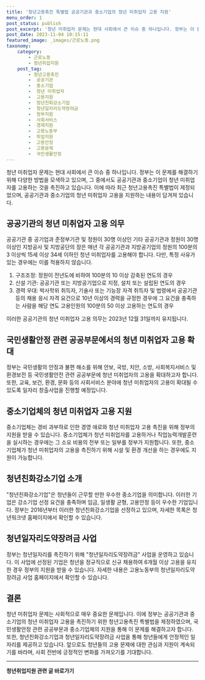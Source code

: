 ```yaml
---
title: '청년고용촉진 특별법 공공기관과 중소기업의 청년 미취업자 고용 지원'
menu_order: 1
post_status: publish
post_excerpt: '청년 미취업자 문제는 현대 사회에서 큰 이슈 중 하나입니다. 정부는 이 문제를 해결하기 위해 다양한 방법을 모색하고 있으며, 그 중에서도 공공기관과 중소기업이 청년 미취업자를 고용하는 것을 촉진하고 있습니다. 이에 따라 최근 청년고용촉진 특별법이 제정되었으며, 공공기관과 중소기업의 청년 미취업자 고용을 지원하는 내용이 담겨져 있습니다.'
post_date: 2023-11-04 10:15:11
featured_image: _images/근로노동.png
taxonomy:
    category:
        - 근로노동
        - 청년취업지원
    post_tag:
        - 청년고용촉진
        -  공공기관
        -  중소기업
        -  청년 미취업자
        -  고용지원
        -  청년친화강소기업
        -  청년일자리도약장려금
        -  정부지원
        -  사회서비스
        -  경제지원
        -  고용노동부
        -  취업지원
        -  고용안정
        -  고용문제
        -  국민생활안정
---
```




청년 미취업자 문제는 현대 사회에서 큰 이슈 중 하나입니다. 정부는 이 문제를 해결하기 위해 다양한 방법을 모색하고 있으며, 그 중에서도 공공기관과 중소기업이 청년 미취업자를 고용하는 것을 촉진하고 있습니다. 이에 따라 최근 청년고용촉진 특별법이 제정되었으며, 공공기관과 중소기업의 청년 미취업자 고용을 지원하는 내용이 담겨져 있습니다.

## 공공기관의 청년 미취업자 고용 의무

공공기관 중 공기업과 준정부기관 및 정원이 30명 이상인 기타 공공기관과 정원이 30명 이상인 지방공사 및 지방공단의 장은 매년 각 공공기관과 지방공기업의 정원의 100분의 3 이상씩 15세 이상 34세 이하인 청년 미취업자를 고용해야 합니다. 다만, 특정 사유가 있는 경우에는 이를 적용하지 않습니다.

1. 구조조정: 정원이 전년도에 비하여 100분의 10 이상 감축된 연도의 경우
2. 신설 기관: 공공기관 또는 지방공기업으로 지정, 설치 또는 설립된 연도의 경우
3. 경력 우대: 박사학위 취득자, 기술사 또는 기능장 자격 취득자 및 법령에서 공공기관 등의 채용 응시 자격 요건으로 10년 이상의 경력을 규정한 경우에 그 요건을 충족하는 사람을 해당 연도 고용인원의 100분의 50 이상 고용하는 연도의 경우

이러한 공공기관의 청년 미취업자 고용 의무는 2023년 12월 31일까지 유지됩니다.

## 국민생활안정 관련 공공부문에서의 청년 미취업자 고용 확대

정부는 국민생활의 안정과 불편 해소를 위해 안보, 국방, 치안, 소방, 사회복지서비스 및 환경보전 등 국민생활안전 관련 공공부문에 청년 미취업자의 고용을 확대하고자 합니다. 또한, 교육, 보건, 환경, 문화 등의 사회서비스 분야에 청년 미취업자의 고용이 확대될 수 있도록 일자리 창출사업을 진행할 예정입니다.

## 중소기업체의 청년 미취업자 고용 지원

중소기업체는 경비 과부하로 인한 경영 애로와 청년 미취업자 고용 촉진을 위해 정부의 지원을 받을 수 있습니다. 중소기업체가 청년 미취업자를 고용하거나 직업능력개발훈련을 실시하는 경우에는 그 소요 비용의 전부 또는 일부를 정부가 지원합니다. 또한, 중소기업체가 청년 미취업자의 고용을 촉진하기 위해 시설 및 환경 개선을 하는 경우에도 지원이 가능합니다.

## 청년친화강소기업 소개

"청년친화강소기업"은 청년들이 근무할 만한 우수한 중소기업을 의미합니다. 이러한 기업은 강소기업 선정 요건을 충족하며 임금, 일생활 균형, 고용안정 등이 우수한 기업입니다. 정부는 2016년부터 이러한 청년친화강소기업을 선정하고 있으며, 자세한 목록은 청년워크넷 홈페이지에서 확인할 수 있습니다.

## 청년일자리도약장려금 사업

정부는 청년일자리를 촉진하기 위해 "청년일자리도약장려금" 사업을 운영하고 있습니다. 이 사업에 선정된 기업은 청년을 정규직으로 신규 채용하여 6개월 이상 고용을 유지한 경우 정부의 지원을 받을 수 있습니다. 자세한 내용은 고용노동부의 청년일자리도약장려금 사업 홈페이지에서 확인할 수 있습니다.

## 결론

청년 미취업자 문제는 사회적으로 매우 중요한 문제입니다. 이에 정부는 공공기관과 중소기업의 청년 미취업자 고용을 촉진하기 위한 청년고용촉진 특별법을 제정하였으며, 국민생활안정 관련 공공부문과 중소기업체의 지원을 통해 이 문제를 해결하고자 합니다. 또한, 청년친화강소기업과 청년일자리도약장려금 사업을 통해 청년들에게 안정적인 일자리를 제공하고 있습니다. 앞으로도 청년들의 고용 문제에 대한 관심과 지원이 계속되기를 바라며, 사회 전반에 긍정적인 변화를 가져오기를 기대합니다.
<!-- wp:separator -->
<hr class="wp-block-separator has-alpha-channel-opacity"/>
<!-- /wp:separator -->

<!-- wp:group {"backgroundColor":"base","layout":{"type":"constrained"}} -->
<div class="wp-block-group has-base-background-color has-background"><!-- wp:paragraph {"align":"center","fontSize":"medium"} -->
<p class="has-text-align-center has-large-font-size"><strong>청년취업지원 관련 글 바로가기</strong></p>
<!-- /wp:paragraph -->


<!-- wp:latest-posts
{"categories":[{"id":12739,"count":19,"description":"","link":"https://uknowlaw.com/category/%ec%b2%ad%eb%85%84%ec%b7%a8%ec%97%85%ec%a7%80%ec%9b%90/","name":"청년취업지원","slug":"청년취업지원","taxonomy":"category","parent":0,"meta":[],"_links":{"self":[{"href":"https://uknowlaw.com/wp-json/wp/v2/categories/12739"}],"collection":[{"href":"https://uknowlaw.com/wp-json/wp/v2/categories"}],"about":[{"href":"https://uknowlaw.com/wp-json/wp/v2/taxonomies/category"}],"wp:post_type":[{"href":"https://uknowlaw.com/wp-json/wp/v2/posts?categories=12739"}],"curies":[{"name":"wp","href":"https://api.w.org/{rel}","templated":true}]}}],"postsToShow":100,"excerptLength":28,"postLayout":"grid","columns":2,"featuredImageAlign":"left","featuredImageSizeSlug":"large","fontSize":"small"} /--></div>
<!-- /wp:group -->